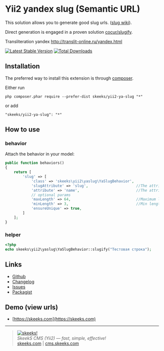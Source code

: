 Yii2 yandex slug (Semantic URL)
===================================

This solution allows you to generate good slug urls. ([slug wiki](https://en.wikipedia.org/wiki/Semantic_URL)).

Direct generation is engaged in a proven solution [cocur/slugify](https://github.com/cocur/slugify).

Transliteration yandex http://translit-online.ru/yandex.html

[![Latest Stable Version](https://img.shields.io/packagist/v/skeeks/yii2-ya-slug.svg)](https://packagist.org/packages/skeeks/yii2-ya-slug)
[![Total Downloads](https://img.shields.io/packagist/dt/skeeks/yii2-ya-slug.svg)](https://packagist.org/packages/skeeks/yii2-ya-slug)

Installation
------------

The preferred way to install this extension is through [composer](http://getcomposer.org/download/).

Either run

```
php composer.phar require --prefer-dist skeeks/yii2-ya-slug "*"
```

or add

```
"skeeks/yii2-ya-slug": "*"
```


How to use
----------

### behavior

Attach the behavior in your model:

```php
public function behaviors()
{
    return [
        'slug' => [
            'class' => 'skeeks\yii2\yaslug\YaSlugBehavior',
            'slugAttribute' => 'slug',                      //The attribute to be generated
            'attribute' => 'name',                          //The attribute from which will be generated
            // optional params
            'maxLength' => 64,                              //Maximum length of attribute slug
            'minLength' => 3,                               //Min length of attribute slug
            'ensureUnique' => true,
        ]
    ];
}

```


### helper

```php
<?php
echo skeeks\yii2\yaslug\YaSlugBehavior::slugify("Тестовая строка");
```

Links
----------
* [Github](https://github.com/skeeks-semenov/yii2-slug-behavior)
* [Changelog](https://github.com/skeeks-semenov/yii2-slug-behavior/blob/master/CHANGELOG.md)
* [Issues](https://github.com/skeeks-semenov/yii2-slug-behavior/issues)
* [Packagist](https://packagist.org/packages/skeeks/yii2-ya-slug)


Demo (view urls)
----------
* [https://skeeks.com](https://skeeks.com)

___

> [![skeeks!](https://skeeks.com/img/logo/logo-no-title-80px.png)](https://skeeks.com)  
<i>SkeekS CMS (Yii2) — fast, simple, effective!</i>  
[skeeks.com](https://skeeks.com) | [cms.skeeks.com](https://cms.skeeks.com)

